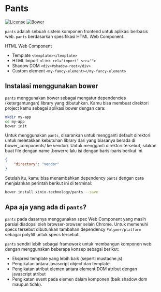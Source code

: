 Pants
=====

[![License](http://img.shields.io/badge/license-MIT-red.svg?style=flat-square)](https://github.com/xinix-technology/pants/blob/master/LICENSE)
[![Bower](http://img.shields.io/bower/v/xinix-technology/pants.svg?style=flat-square)](https://github.com/xinix-technology/pants)

`pants` adalah sebuah sistem komponen frontend untuk aplikasi berbasis web. `pants` berdasarkan spesifikasi HTML Web Component.

HTML Web Component
- Template          `<template></template>`
- HTML Import       `<link rel="import" src="">`
- Shadow DOM        `<div>#shadow-root</div>`
- Custom element    `<my-fancy-element></my-fancy-element>`

## Instalasi menggunakan bower

`pants` menggunakan bower sebagai mengatur dependencies (ketergantungan) library
yang dibutuhkan. Kamu bisa membuat direktori project kamu sebagai aplikasi bower dengan cara:

```bash
mkdir my-app
cd my-app
bower init
```

Untuk menggunakan `pants`, disarankan untuk mengganti default direktori untuk meletakkan kebutuhan library dari yang biasanya berada di bower_components/ ke vendor/. Untuk mengganti direktori tersebut, silakan buat file dengan name .bowerrc lalu isi dengan baris-baris berikut ini.

```json
{
    "directory": "vendor"
}
```

Setelah itu, kamu bisa menambahkan dependency `pants` dengan cara menjalankan perintah berikut ini di terminal:

```bash
bower install xinix-technology/pants --save
```

## Apa aja yang ada di `pants`?

`pants` pada dasarnya menggunakan spec Web Component yang masih parsial diadopsi oleh browser-browser selain Chrome. Untuk memenuhi specs tersebut dibutuhkan tambahan dependency `Polymer/platform` sebagai polyfill untuk specs tersebut.

`pants` sendiri lebih sebagai framework untuk membangun komponen web dengan menggunakan beberapa konsep sebagai berikut:
- Ekspresi template yang lebih baik (seperti mustache.js)
- Pengikatan antara javascript object dan template
- Pengikatan atribut elemen antara element DOM atribut dengan javascript atribut
- Pengikatan event pada elemen dalam komponen (baik shadow dom maupun tidak).